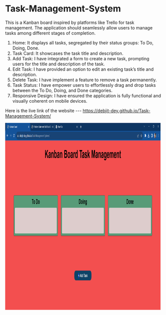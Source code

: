 # Task-Management-System
This is a Kanban board inspired by platforms like Trello for task management. The application should seamlessly allow users to manage tasks among different stages of completion.
1. Home: It displays all tasks, segregated by their status groups: To Do, Doing, Done.
2. Task Card: It showcases the task title and description.
3. Add Task: I have integrated a form to create a new task, prompting users for the title and
description of the task.
4. Edit Task: I have provided an option to edit an existing task’s title and description.
5. Delete Task: I have implement a feature to remove a task permanently.
6. Task Status: I have empower users to effortlessly drag and drop tasks between the To Do,
Doing, and Done categories.
7. Responsive Design: I have ensured the application is fully functional and visually coherent on
mobile devices.

Here is the live link of the website --- https://debjit-dey.github.io/Task-Management-System/


<img src="Kanban Board - Google Chrome 10-09-2023 06_42_37 PM.png" alt="Girl in a jacket" width="500" height="600">
